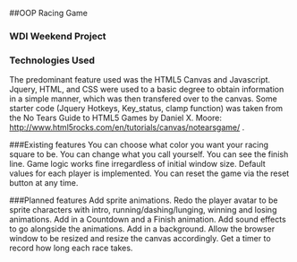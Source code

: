 ##OOP Racing Game
### WDI Weekend Project

### Technologies Used
The predominant feature used was the HTML5 Canvas and Javascript.  Jquery, HTML, and CSS were used to a basic degree to obtain information in a simple manner, which was then transfered over to the canvas.  Some starter code (Jquery Hotkeys, Key_status, clamp function) was taken from the No Tears Guide to HTML5 Games by Daniel X. Moore: http://www.html5rocks.com/en/tutorials/canvas/notearsgame/ .

###Existing features
You can choose what color you want your racing square to be.  You can change what you call yourself.  You can see the finish line.  Game logic works fine irregardless of initial window size.  Default values for each player is implemented.  You can reset the game via the reset button at any time.

###Planned features
Add sprite animations.  Redo the player avatar to be sprite characters with intro, running/dashing/lunging, winning and losing animations.  Add in a Countdown and a Finish animation.  Add sound effects to go alongside the animations.  Add in a background.  Allow the browser window to be resized and resize the canvas accordingly.  Get a timer to record how long each race takes.